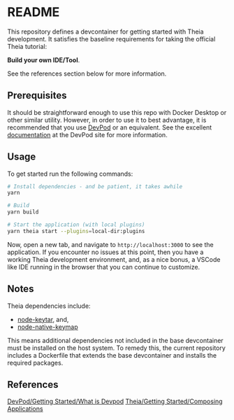 # README

This repository defines a devcontainer for getting started with Theia development. It satisfies the baseline requirements for taking the official Theia tutorial:

**Build your own IDE/Tool**.

See the references section below for more information.

## Prerequisites

It should be straightforward enough to use this repo with Docker Desktop or other similar utility. However, in order to use it to best advantage, it is recommended that you use [DevPod](https://devpod.sh/) or an equivalent. See the excellent [documentation](https://devpod.sh/docs/what-is-devpod) at the DevPod site for more information.

## Usage

To get started run the following commands:

```sh
# Install dependencies - and be patient, it takes awhile
yarn 

# Build
yarn build

# Start the application (with local plugins)
yarn theia start --plugins=local-dir:plugins
```

Now, open a new tab, and navigate to `http://localhost:3000` to see the application. If you encounter no issues at this point, then you have a working Theia development environment, and, as a nice bonus, a VSCode like IDE running in the browser that you can continue to customize.

## Notes

Theia dependencies include:

* [node-keytar](https://github.com/atom/node-keytar#on-linux), and,
* [node-native-keymap](xhttps://github.com/Microsoft/node-native-keymap)

This means additional dependencies not included in the base devcontainer must be installed on the host system. To remedy this, the current repository includes a Dockerfile that extends the base devcontainer and installs the required packages.

## References

[DevPod/Getting Started/What is Devpod](https://devpod.sh/docs/what-is-devpod)
[Theia/Getting Started/Composing Applications](https://theia-ide.org/docs/composing_applications)